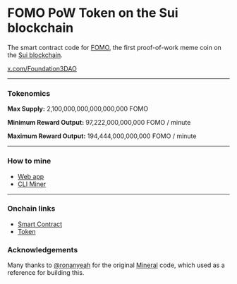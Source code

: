 # FOMO PoW Token on the Sui blockchain

The smart contract code for [FOMO](https://suimine.xyz/#/tokens/fomo), the first proof-of-work meme coin on the [Sui blockchain](https://sui.io/).

[x.com/Foundation3DAO](https://x.com/Foundation3DAO)

---

### Tokenomics

__Max Supply:__ 2,100,000,000,000,000,000 FOMO

__Minimum Reward Output:__ 97,222,000,000,000 FOMO / minute

__Maximum Reward Output:__ 194,444,000,000,000 FOMO / minute

---

### How to mine

- [Web app](https://suimine.xyz/#/tokens/fomo) 
- [CLI Miner](https://github.com/suidouble/sui_meta_miner)

---

### Onchain links

- [Smart Contract](https://suivision.xyz/package/0xa340e3db1332c21f20f5c08bef0fa459e733575f9a7e2f5faca64f72cd5a54f2)
- [Token](https://suiscan.xyz/mainnet/coin/0xa340e3db1332c21f20f5c08bef0fa459e733575f9a7e2f5faca64f72cd5a54f2::fomo::FOMO/txs)

### Acknowledgements

Many thanks to [@ronanyeah](https://x.com/ronanyeah) for the original [Mineral](https://github.com/ronanyeah/mineral) code, which used as a reference for building this.
